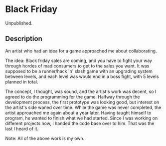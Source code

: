 # Black Friday
Unpublished.

## Description
An artist who had an idea for a game approached me about collaborating. 

The idea: Black friday sales are coming, and you have to fight your way through hordes of mad consumers to get to the sales you want. It was supposed to be a runner/hack 'n' slash game with an upgrading system between levels, and each level was would end in a boss fight, with 5 levels planned in total.

The concept, I thought, was sound, and the artist's work was decent, so I agreed to do the programming for the game.
Halfway through the development process, the first prototype was looking good, but interest on the artist's side waned over time.
While the game was never completed, the artist approached me again about a year later.
Having taught himself to program, he wanted to finish what we had started. 
Since I was working on different projects now, I handed the code base over to him. That was the last I heard of it.

Note:
All of the above work is my own.
